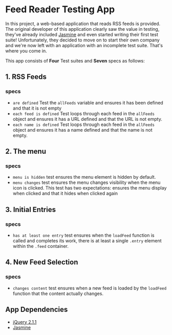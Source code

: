 # Feed Reader Testing App

In this project, a web-based application that reads RSS feeds is provided. The original developer of this application clearly saw the value in testing, they've already included [Jasmine](http://jasmine.github.io/) and even started writing their first test suite! Unfortunately, they decided to move on to start their own company and we're now left with an application with an incomplete test suite. That's where you come in.

This app consists of **Four** Test suites and **Seven** specs as follows:

## 1. RSS Feeds 
### specs
* `are defined`
Test the `allFeeds` variable and ensures it has been defined and that it is not empty
* `each feed is defined`
Test loops through each feed in the `allFeeds` object and ensures it has a URL defined and that the URL is not empty.
* `each name is defined`
Test loops through each feed in the `allFeeds` object and ensures it has a name defined and that the name is not empty.

## 2. The menu
### specs
* `menu is hidden`
test ensures the menu element is hidden by default.
* `menu changes`
test ensures the menu changes visibility when the menu icon is clicked. This test has two expectations: ensures the menu display when clicked and that it hides when clicked again

## 3. Initial Entries
### specs
* `has at least one entry`
test ensures when the `loadFeed` function is called and completes its work, there is at least a single `.entry` element within the `.feed` container.

## 4. New Feed Selection
### specs
* `changes content`
test ensures when a new feed is loaded by the `loadFeed` function that the content actually changes.


## App Dependencies

- [jQuery 2.1.1](http://ajax.googleapis.com/ajax/libs/jquery/2.1.1/jquery.min.js)
- [Jasmine](http://jasmine.github.io/)